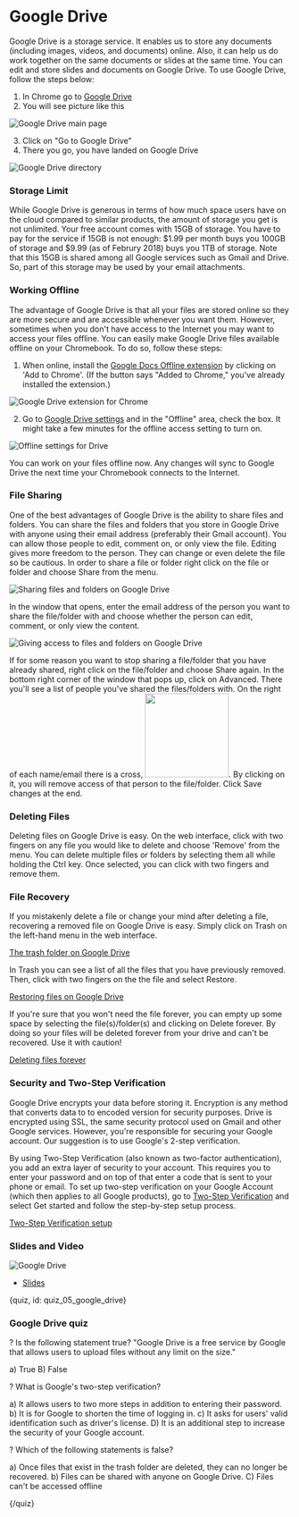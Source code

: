 # Google Drive #

Google Drive is a storage service. It enables us to store any documents (including images, videos, and documents) online. Also, it can help us do work together on the same documents or slides at the same time. You can edit and store slides and documents on Google Drive. To use Google Drive, follow the steps below:

1. In Chrome go to [Google Drive](https://www.google.com/drive/)
2. You will see picture like this

![Google Drive main page](images/04_drive/04_google_drive_01.png)

3. Click on "Go to Google Drive"
4. There you go, you have landed on Google Drive

![Google Drive directory](images/04_drive/04_google_drive_02.png)

### Storage Limit ##

While Google Drive is generous in terms of how much space users have on the cloud compared to similar products, the amount of storage you get is not unlimited. Your free account comes with 15GB of storage. You have to pay for the service if 15GB is not enough: $1.99 per month buys you 100GB of storage and $9.99 (as of Februry 2018) buys you 1TB of storage. Note that this 15GB is shared among all Google services such as Gmail and Drive. So, part of this storage may be used by your email attachments.

### Working Offline

The advantage of Google Drive is that all your files are stored online so they are more secure and are accessible whenever you want them. However, sometimes when you don't have access to the Internet you may want to access your files offline. You can easily make Google Drive files available offline on your Chromebook. To do so, follow these steps:

1. When online, install the [Google Docs Offline extension](https://chrome.google.com/webstore/detail/google-docs-offline/ghbmnnjooekpmoecnnnilnnbdlolhkhi) by clicking on 'Add to Chrome'. (If the button says "Added to Chrome," you've already installed the extension.)

![Google Drive extension for Chrome](images/04_drive/04_google_drive_03.png)



2. Go to [Google Drive settings](drive.google.com/drive/settings) and in the "Offline" area, check the box. It might take a few minutes for the offline access setting to turn on.

![Offline settings for Drive](images/04_drive/04_google_drive_04.png)

You can work on your files offline now. Any changes will sync to Google Drive the next time your Chromebook connects to the Internet.


### File Sharing

One of the best advantages of Google Drive is the ability to share files and folders. You can share the files and folders that you store in Google Drive with anyone using their email address (preferably their Gmail account). You can allow those people to edit, comment on, or only view the file. Editing gives more freedom to the person. They can change or even delete the file so be cautious. In order to share a file or folder right click on the file or folder and choose Share from the menu.

![Sharing files and folders on Google Drive](images/04_drive/04_google_drive_05.png)

In the window that opens, enter the email address of the person you want to share the file/folder with and choose whether the person can edit, comment, or only view the content.

![Giving access to files and folders on Google Drive](images/04_drive/04_google_drive_06.png)

If for some reason you want to stop sharing a file/folder that you have already shared, right click on the file/folder and choose Share again. In the bottom right corner of the window that pops up, click on Advanced. There you'll see a list of people you've shared the files/folders with. On the right of each name/email there is a cross, <img src="./img/05_googledrive/07_cross.png" width="150">. By clicking on it, you will remove access of that person to the file/folder. Click Save changes at the end.


### Deleting Files

Deleting files on Google Drive is easy. On the web interface, click with two fingers on any file you would like to delete and choose 'Remove' from the menu. You can delete multiple files or folders by selecting them all while holding the Ctrl key. Once selected, you can click with two fingers and remove them. 

### File Recovery

If you mistakenly delete a file or change your mind after deleting a file, recovering a removed file on Google Drive is easy. Simply click on Trash on the left-hand menu in the web interface.

[The trash folder on Google Drive](images/04_drive/04_google_drive_07.png)

In Trash you can see a list of all the files that you have previously removed. Then, click with two fingers on the the file and select Restore.

[Restoring files on Google Drive](images/04_drive/04_google_drive_08.png)


If you're sure that you won't need the file forever, you can empty up some space by selecting the file(s)/folder(s) and clicking on Delete forever. By doing so your files will be deleted forever from your drive and can't be recovered. Use it with caution!

[Deleting files forever](images/04_drive/04_google_drive_09.png)



### Security and Two-Step Verification

Google Drive encrypts your data before storing it. Encryption is any method that converts data to to encoded version for security purposes. Drive is encrypted using SSL, the same security protocol used on Gmail and other Google services. However, you're responsible for securing your Google account. Our suggestion is to use Google's 2-step verification.

By using Two-Step Verification (also known as two-factor authentication), you add an extra layer of security to your account. This requires you to enter your password and on top of that enter a code that is sent to your phone or email. To set up two-step verification on your Google Account (which then applies to all Google products), go to [Two-Step Verification](https://myaccount.google.com/signinoptions/two-step-verification/enroll-welcome) and select Get started and follow the step-by-step setup process.


[Two-Step Verification setup](images/04_drive/04_google_drive_10.png)

### Slides and Video

![Google Drive](https://youtu.be/3gutbsAvmPA)

* [Slides](https://docs.google.com/presentation/d/1y4ZrJSXqxr4eaPkjWrn1M5X9q3m8K9ihRoXUls2TXIs/edit?usp=sharing)

{quiz, id: quiz_05_google_drive}

### Google Drive quiz

? Is the following statement true? "Google Drive is a free service by Google that allows users to upload files without any limit on the size."

a) True
B) False

? What is Google's two-step verification?

a) It allows users to two more steps in addition to entering their password.
b) It is for Google to shorten the time of logging in.
c) It asks for users' valid identification such as driver's license.
D) It is an additional step to increase the security of your Google account.

? Which of the following statements is false?

a) Once files that exist in the trash folder are deleted, they can no longer be recovered.
b) Files can be shared with anyone on Google Drive.
C) Files can't be accessed offline

{/quiz}


